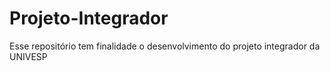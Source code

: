 # Projeto-Integrador
Esse repositório tem finalidade o desenvolvimento do projeto integrador da UNIVESP
